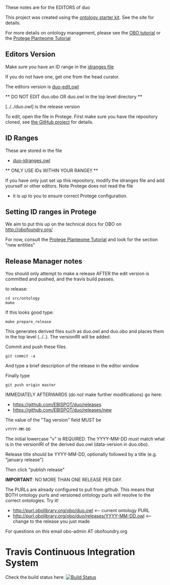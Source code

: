 These notes are for the EDITORS of duo

This project was created using the [ontology starter kit](https://github.com/cmungall/ontology-starter-kit). See the site for details.

For more details on ontology management, please see the [OBO tutorial](https://github.com/jamesaoverton/obo-tutorial) or the [Protege Planteome Tutorial](https://github.com/Planteome/protege-tutorial)

## Editors Version

Make sure you have an ID range in the [idranges file](duo-idranges.owl)

If you do not have one, get one from the head curator.

The editors version is [duo-edit.owl](duo-edit.owl)

** DO NOT EDIT duo.obo OR duo.owl in the top level directory **

[../../duo.owl] is the release version

To edit, open the file in Protege. First make sure you have the repository cloned, see [the GitHub project](https://github.com/EBISPOT/duo) for details.

## ID Ranges

These are stored in the file

 * [duo-idranges.owl](duo-idranges.owl)

** ONLY USE IDs WITHIN YOUR RANGE!! **

If you have only just set up this repository, modify the idranges file
and add yourself or other editors. Note Protege does not read the file
- it is up to you to ensure correct Protege configuration.


## Setting ID ranges in Protege

We aim to put this up on the technical docs for OBO on http://obofoundry.org/

For now, consult the [Protege Planteome Tutorial](https://github.com/Planteome/protege-tutorial/blob/master/presentations/protege_planteome_tutorial.doc?raw=true) and look for the section "new entities"


## Release Manager notes

You should only attempt to make a release AFTER the edit version is
committed and pushed, and the travis build passes.

to release:

    cd src/ontology
    make

If this looks good type:

    make prepare_release

This generates derived files such as duo.owl and duo.obo and places
them in the top level (../..). The versionIRI will be added.

Commit and push these files.

    git commit -a

And type a brief description of the release in the editor window

Finally type

    git push origin master

IMMEDIATELY AFTERWARDS (do *not* make further modifications) go here:

 * https://github.com/EBISPOT/duo/releases
 * https://github.com/EBISPOT/duo/releases/new

The value of the "Tag version" field MUST be

    vYYYY-MM-DD

The initial lowercase "v" is REQUIRED. The YYYY-MM-DD *must* match
what is in the versionIRI of the derived duo.owl (data-version in
duo.obo).

Release title should be YYYY-MM-DD, optionally followed by a title (e.g. "january release")

Then click "publish release"

__IMPORTANT__: NO MORE THAN ONE RELEASE PER DAY.

The PURLs are already configured to pull from github. This means that
BOTH ontology purls and versioned ontology purls will resolve to the
correct ontologies. Try it!

 * http://purl.obolibrary.org/obo/duo.owl <-- current ontology PURL
 * http://purl.obolibrary.org/obo/duo/releases/YYYY-MM-DD.owl <-- change to the release you just made

For questions on this email obo-admin AT obofoundry.org

# Travis Continuous Integration System

Check the build status here: [![Build Status](https://travis-ci.org/EBISPOT/duo.svg?branch=master)](https://travis-ci.org/EBISPOT/duo)



